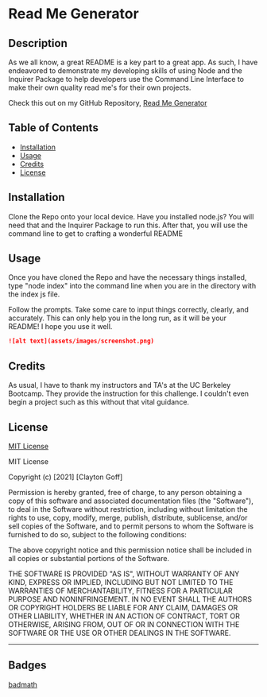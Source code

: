 # Read Me Generator

## Description 

As we all know, a great README is a key part to a great app. As such, I 
have endeavored to demonstrate my developing skills of using Node and the 
Inquirer Package to help developers use the Command Line Interface to make
their own quality read me's for their own projects. 

Check this out on my GitHub Repository, [Read Me Generator](https://github.com/Clayto30/readme-generator)

## Table of Contents

* [Installation](#installation)
* [Usage](#usage)
* [Credits](#credits)
* [License](#license)


## Installation

Clone the Repo onto your local device. Have you installed node.js? You will need
that and the Inquirer Package to run this. After that, you will use the command line
to get to crafting a wonderful README 

## Usage 

Once you have cloned the Repo and have the necessary things installed, type 
"node index" into the command line when you are in the directory with the index js
file.

Follow the prompts. Take some care to input things correctly, clearly, and accurately.
This can only help you in the long run, as it will be your README! I hope you use it
well.

```md
![alt text](assets/images/screenshot.png)
```


## Credits

As usual, I have to thank my instructors and TA's at the UC Berkeley Bootcamp.
They provide the instruction for this challenge. I couldn't even begin a project 
such as this without that vital guidance.

## License

[MIT License](https://choosealicense.com/licenses/mit/)

MIT License

Copyright (c) [2021] [Clayton Goff]

Permission is hereby granted, free of charge, to any person obtaining a copy
of this software and associated documentation files (the "Software"), to deal
in the Software without restriction, including without limitation the rights
to use, copy, modify, merge, publish, distribute, sublicense, and/or sell
copies of the Software, and to permit persons to whom the Software is
furnished to do so, subject to the following conditions:

The above copyright notice and this permission notice shall be included in all
copies or substantial portions of the Software.

THE SOFTWARE IS PROVIDED "AS IS", WITHOUT WARRANTY OF ANY KIND, EXPRESS OR
IMPLIED, INCLUDING BUT NOT LIMITED TO THE WARRANTIES OF MERCHANTABILITY,
FITNESS FOR A PARTICULAR PURPOSE AND NONINFRINGEMENT. IN NO EVENT SHALL THE
AUTHORS OR COPYRIGHT HOLDERS BE LIABLE FOR ANY CLAIM, DAMAGES OR OTHER
LIABILITY, WHETHER IN AN ACTION OF CONTRACT, TORT OR OTHERWISE, ARISING FROM,
OUT OF OR IN CONNECTION WITH THE SOFTWARE OR THE USE OR OTHER DEALINGS IN THE
SOFTWARE.

---

## Badges

[badmath](https://shields.io/category/license/bower/l/:packageName)
